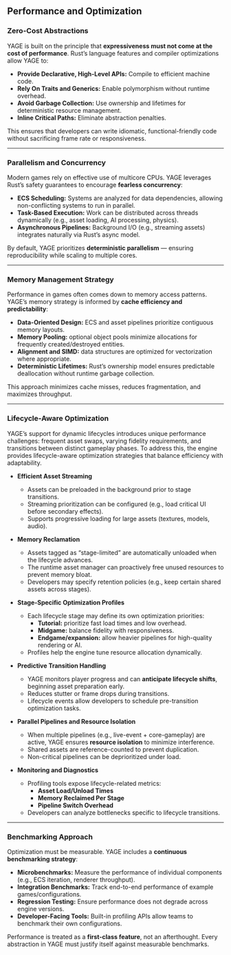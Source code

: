 ## Performance and Optimization

### Zero-Cost Abstractions

YAGE is built on the principle that **expressiveness must not come at the cost of performance**. Rust’s language features and compiler optimizations allow YAGE to:

* **Provide Declarative, High-Level APIs:** Compile to efficient machine code.
* **Rely On Traits and Generics:** Enable polymorphism without runtime overhead.
* **Avoid Garbage Collection:** Use ownership and lifetimes for deterministic resource management.
* **Inline Critical Paths:** Eliminate abstraction penalties.

This ensures that developers can write idiomatic, functional-friendly code without sacrificing frame rate or responsiveness.

---

### Parallelism and Concurrency

Modern games rely on effective use of multicore CPUs. YAGE leverages Rust’s safety guarantees to encourage **fearless concurrency**:

* **ECS Scheduling:** Systems are analyzed for data dependencies, allowing non-conflicting systems to run in parallel.
* **Task-Based Execution:** Work can be distributed across threads dynamically (e.g., asset loading, AI processing, physics).
* **Asynchronous Pipelines:** Background I/O (e.g., streaming assets) integrates naturally via Rust’s async model.

By default, YAGE prioritizes **deterministic parallelism** — ensuring reproducibility while scaling to multiple cores.

---

### Memory Management Strategy

Performance in games often comes down to memory access patterns. YAGE’s memory strategy is informed by **cache efficiency and predictability**:

* **Data-Oriented Design:** ECS and asset pipelines prioritize contiguous memory layouts.
* **Memory Pooling:** optional object pools minimize allocations for frequently created/destroyed entities.
* **Alignment and SIMD:** data structures are optimized for vectorization where appropriate.
* **Deterministic Lifetimes:** Rust’s ownership model ensures predictable deallocation without runtime garbage collection.

This approach minimizes cache misses, reduces fragmentation, and maximizes throughput.

---

### Lifecycle-Aware Optimization

YAGE’s support for dynamic lifecycles introduces unique performance challenges: frequent asset swaps, varying fidelity requirements, and transitions between distinct gameplay phases. To address this, the engine provides lifecycle-aware optimization strategies that balance efficiency with adaptability.

* **Efficient Asset Streaming**
  * Assets can be preloaded in the background prior to stage transitions.
  * Streaming prioritization can be configured (e.g., load critical UI before secondary effects).
  * Supports progressive loading for large assets (textures, models, audio).

* **Memory Reclamation**
  * Assets tagged as “stage-limited” are automatically unloaded when the lifecycle advances.
  * The runtime asset manager can proactively free unused resources to prevent memory bloat.
  * Developers may specify retention policies (e.g., keep certain shared assets across stages).

* **Stage-Specific Optimization Profiles**
  * Each lifecycle stage may define its own optimization priorities:
    * **Tutorial:** prioritize fast load times and low overhead.
    * **Midgame:** balance fidelity with responsiveness.
    * **Endgame/expansion:** allow heavier pipelines for high-quality rendering or AI.
  * Profiles help the engine tune resource allocation dynamically.

* **Predictive Transition Handling**
  * YAGE monitors player progress and can **anticipate lifecycle shifts**, beginning asset preparation early.
  * Reduces stutter or frame drops during transitions.
  * Lifecycle events allow developers to schedule pre-transition optimization tasks.

* **Parallel Pipelines and Resource Isolation**
  * When multiple pipelines (e.g., live-event + core-gameplay) are active, YAGE ensures **resource isolation** to minimize interference.
  * Shared assets are reference-counted to prevent duplication.
  * Non-critical pipelines can be deprioritized under load.

* **Monitoring and Diagnostics**
  * Profiling tools expose lifecycle-related metrics:
    * **Asset Load/Unload Times**
    * **Memory Reclaimed Per Stage**
    * **Pipeline Switch Overhead**
  * Developers can analyze bottlenecks specific to lifecycle transitions.

---

### Benchmarking Approach

Optimization must be measurable. YAGE includes a **continuous benchmarking strategy**:

* **Microbenchmarks:** Measure the performance of individual components (e.g., ECS iteration, renderer throughput).
* **Integration Benchmarks:** Track end-to-end performance of example games/configurations.
* **Regression Testing:** Ensure performance does not degrade across engine versions.
* **Developer-Facing Tools:** Built-in profiling APIs allow teams to benchmark their own configurations.

Performance is treated as a **first-class feature**, not an afterthought. Every abstraction in YAGE must justify itself against measurable benchmarks.
